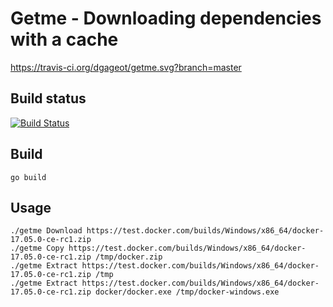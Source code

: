 # Getme - Downloading dependencies with a cache

https://travis-ci.org/dgageot/getme.svg?branch=master

## Build status

[![Build Status](https://travis-ci.org/dgageot/getme.png?branch=master)](https://travis-ci.org/dgageot/getme)

## Build

```
go build
```

## Usage

```
./getme Download https://test.docker.com/builds/Windows/x86_64/docker-17.05.0-ce-rc1.zip
./getme Copy https://test.docker.com/builds/Windows/x86_64/docker-17.05.0-ce-rc1.zip /tmp/docker.zip
./getme Extract https://test.docker.com/builds/Windows/x86_64/docker-17.05.0-ce-rc1.zip /tmp
./getme Extract https://test.docker.com/builds/Windows/x86_64/docker-17.05.0-ce-rc1.zip docker/docker.exe /tmp/docker-windows.exe
```
